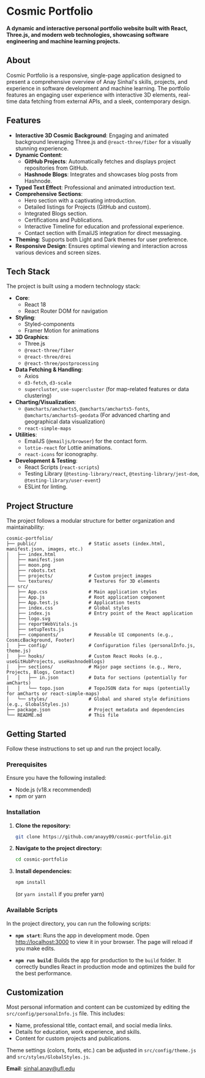 # Cosmic Portfolio

**A dynamic and interactive personal portfolio website built with React, Three.js, and modern web technologies, showcasing software engineering and machine learning projects.**

## About

Cosmic Portfolio is a responsive, single-page application designed to present a comprehensive overview of Anay Sinhal's skills, projects, and experience in software development and machine learning. The portfolio features an engaging user experience with interactive 3D elements, real-time data fetching from external APIs, and a sleek, contemporary design.

## Features

* **Interactive 3D Cosmic Background**: Engaging and animated background leveraging Three.js and `@react-three/fiber` for a visually stunning experience.
* **Dynamic Content**:
  * **GitHub Projects**: Automatically fetches and displays project repositories from GitHub.
  * **Hashnode Blogs**: Integrates and showcases blog posts from Hashnode.
* **Typed Text Effect**: Professional and animated introduction text.
* **Comprehensive Sections**:
  * Hero section with a captivating introduction.
  * Detailed listings for Projects (GitHub and custom).
  * Integrated Blogs section.
  * Certifications and Publications.
  * Interactive Timeline for education and professional experience.
  * Contact section with EmailJS integration for direct messaging.
* **Theming**: Supports both Light and Dark themes for user preference.
* **Responsive Design**: Ensures optimal viewing and interaction across various devices and screen sizes.

## Tech Stack

The project is built using a modern technology stack:

* **Core**:
  * React 18
  * React Router DOM for navigation
* **Styling**:
  * Styled-components
  * Framer Motion for animations
* **3D Graphics**:
  * Three.js
  * `@react-three/fiber`
  * `@react-three/drei`
  * `@react-three/postprocessing`
* **Data Fetching & Handling**:
  * Axios
  * `d3-fetch`, `d3-scale`
  * `supercluster`, `use-supercluster` (for map-related features or data clustering)
* **Charting/Visualization**:
  * `@amcharts/amcharts5`, `@amcharts/amcharts5-fonts`, `@amcharts/amcharts5-geodata` (For advanced charting and geographical data visualization)
  * `react-simple-maps`
* **Utilities**:
  * EmailJS (`@emailjs/browser`) for the contact form.
  * `lottie-react` for Lottie animations.
  * `react-icons` for iconography.
* **Development & Testing**:
  * React Scripts (`react-scripts`)
  * Testing Library (`@testing-library/react`, `@testing-library/jest-dom`, `@testing-library/user-event`)
  * ESLint for linting.

## Project Structure

The project follows a modular structure for better organization and maintainability:

```plaintext
cosmic-portfolio/
├── public/                   # Static assets (index.html, manifest.json, images, etc.)
│   ├── index.html
│   ├── manifest.json
│   ├── moon.png
│   ├── robots.txt
│   ├── projects/             # Custom project images
│   └── textures/             # Textures for 3D elements
├── src/
│   ├── App.css               # Main application styles
│   ├── App.js                # Root application component
│   ├── App.test.js           # Application tests
│   ├── index.css             # Global styles
│   ├── index.js              # Entry point of the React application
│   ├── logo.svg
│   ├── reportWebVitals.js
│   ├── setupTests.js
│   ├── components/           # Reusable UI components (e.g., CosmicBackground, Footer)
│   ├── config/               # Configuration files (personalInfo.js, theme.js)
│   ├── hooks/                # Custom React Hooks (e.g., useGitHubProjects, useHashnodeBlogs)
│   ├── sections/             # Major page sections (e.g., Hero, Projects, Blogs, Contact)
│   │   ├── in.json           # Data for sections (potentially for amCharts)
│   │   └── topo.json         # TopoJSON data for maps (potentially for amCharts or react-simple-maps)
│   └── styles/               # Global and shared style definitions (e.g., GlobalStyles.js)
├── package.json              # Project metadata and dependencies
└── README.md                 # This file
```

## Getting Started

Follow these instructions to set up and run the project locally.

### Prerequisites

Ensure you have the following installed:

* Node.js (v18.x recommended)
* npm or yarn

### Installation

1. **Clone the repository:**

   ```bash
   git clone https://github.com/anayy09/cosmic-portfolio.git
   ```

2. **Navigate to the project directory:**

   ```bash
   cd cosmic-portfolio
   ```

3. **Install dependencies:**

   ```bash
   npm install
   ```

   (or `yarn install` if you prefer yarn)

### Available Scripts

In the project directory, you can run the following scripts:

* **`npm start`**:
  Runs the app in development mode. Open [http://localhost:3000](http://localhost:3000) to view it in your browser. The page will reload if you make edits.

* **`npm run build`**:
  Builds the app for production to the `build` folder. It correctly bundles React in production mode and optimizes the build for the best performance.

## Customization

Most personal information and content can be customized by editing the `src/config/personalInfo.js` file. This includes:

* Name, professional title, contact email, and social media links.
* Details for education, work experience, and skills.
* Content for custom projects and publications.

Theme settings (colors, fonts, etc.) can be adjusted in `src/config/theme.js` and `src/styles/GlobalStyles.js`.

**Email**: [sinhal.anay@ufl.edu](mailto:sinhal.anay@ufl.edu)